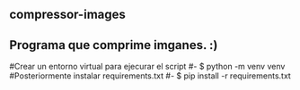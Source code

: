 ## compressor-images
## Programa que comprime imganes. :)
#Crear un entorno virtual para ejecurar el script
#- $ python -m venv venv
  #Posteriormente instalar requirements.txt
#- $ pip install -r requirements.txt
  
